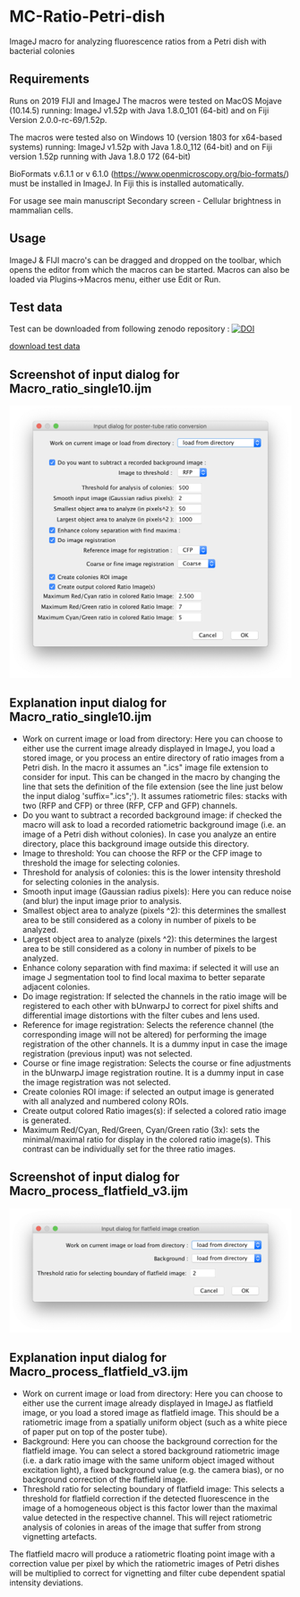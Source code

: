 # MC-Ratio-Petri-dish
ImageJ macro for analyzing fluorescence ratios from a Petri dish with bacterial colonies

## Requirements
Runs on 2019 FIJI and ImageJ 
The macros were tested on MacOS Mojave (10.14.5) running:
ImageJ v1.52p with Java 1.8.0_101 (64-bit) and on Fiji Version 2.0.0-rc-69/1.52p.

The macros were tested also on Windows 10 (version 1803 for x64-based systems) running:
ImageJ v1.52p with Java 1.8.0_112 (64-bit) and on Fiji version 1.52p running with Java 1.8.0 172 (64-bit)

BioFormats v.6.1.1 or v 6.1.0 (https://www.openmicroscopy.org/bio-formats/) must be installed in ImageJ. In Fiji this is installed automatically.

For usage see main manuscript Secondary screen - Cellular brightness in mammalian cells.

## Usage
ImageJ & FIJI macro's can be dragged and dropped on the toolbar, which opens the editor from which the macros can be started.
Macros can also be loaded via Plugins->Macros menu, either use Edit or Run.

## Test data
Test can be downloaded from following zenodo repository : [![DOI](https://zenodo.org/badge/DOI/10.5281/zenodo.3347150.svg)](https://doi.org/10.5281/zenodo.3347150)

[download test data](https://zenodo.org/record/3347150/files/Testdata_SupSoftw_2-3_Ratio_petridish.zip?download=1)

## Screenshot of input dialog for Macro_ratio_single10.ijm
<img src="https://github.com/molcyto/MC-Ratio-Petri-dish/blob/master/Screenshot%20Macro_ratio_single10.png" width="600">

## Explanation input dialog for Macro_ratio_single10.ijm
- Work on current image or load from directory: Here you can choose to either use the current image already displayed in ImageJ, you load a stored image, or you process an entire directory of ratio images from a Petri dish. In the macro it assumes an ".ics" image file extension to consider for input. This can be changed in the macro by changing the line that sets the definition of the file extension (see the line just below the input dialog 'suffix=".ics";'). It assumes ratiometric files: stacks with two (RFP and CFP) or three (RFP, CFP and GFP) channels.
- Do you want to subtract a recorded background image: if checked the macro will ask to load a recorded ratiometric background image (i.e. an image of a Petri dish without colonies). In case you analyze an entire directory, place this background image outside this directory.
- Image to threshold: You can choose the RFP or the CFP image to threshold the image for selecting colonies. 
- Threshold for analysis of colonies: this is the lower intensity threshold for selecting colonies in the analysis.
- Smooth input image (Gaussian radius pixels): Here you can reduce noise (and blur) the input image prior to analysis.
- Smallest object area to analyze (pixels ^2): this determines the smallest area to be still considered as a colony in number of pixels to be analyzed. 
- Largest object area to analyze (pixels ^2): this determines the largest area to be still considered as a colony in number of pixels to be analyzed. 
- Enhance colony separation with find maxima: if selected it will use an image J segmentation tool to find local maxima to better separate adjacent colonies.
- Do image registration: If selected the channels in the ratio image will be registered to each other with bUnwarpJ to correct for pixel shifts and differential image distortions with the filter cubes and lens used.
- Reference for image registration: Selects the reference channel (the corresponding image will not be altered) for performing the image registration of the other channels. It is a dummy input in case the image registration (previous input) was not selected.
- Course or fine image registration: Selects the course or fine adjustments in the bUnwarpJ image registration routine. It is a dummy input in case the image registration was not selected. 
- Create colonies ROI image: if selected an output image is generated with all analyzed and numbered colony ROIs.
- Create output colored Ratio images(s): if selected a colored ratio image is generated.
- Maximum Red/Cyan, Red/Green, Cyan/Green ratio (3x): sets the minimal/maximal ratio for display in the colored ratio image(s). This contrast can be individually set for the three ratio images.

## Screenshot of input dialog for Macro_process_flatfield_v3.ijm
<img src="https://github.com/molcyto/MC-Ratio-96-wells/blob/master/Screenshot%20macro_process_flatfield3.png" width="600">

## Explanation input dialog for Macro_process_flatfield_v3.ijm
- Work on current image or load from directory: Here you can choose to either use the current image already displayed in ImageJ as flatfield image, or you load a stored image as flatfield image. This should be a ratiometric image from a spatially uniform object (such as a white piece of paper put on top of the poster tube).
- Background: Here you can choose the background correction for the flatfield image. You can select a stored background ratiometric image (i.e. a dark ratio image with the same uniform object imaged without excitation light), a fixed background value (e.g. the camera bias), or no background correction of the flatfield image.
- Threshold ratio for selecting boundary of flatfield image: This selects a threshold for flatfield correction if the detected fluorescence in the image of a homogeneous object is this factor lower than the maximal value detected in the respective channel. This will reject ratiometric analysis of colonies in areas of the image that suffer from strong vignetting artefacts.

The flatfield macro will produce a ratiometric floating point image with a correction value per pixel by which the ratiometric images of Petri dishes will be multiplied to correct for vignetting and filter cube dependent spatial intensity deviations.


